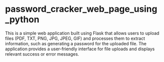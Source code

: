 # password_cracker_web_page_using_python
This is a simple web application built using Flask that allows users to upload files (PDF, TXT, PNG, JPG, JPEG, GIF) and processes them to extract information, such as generating a password for the uploaded file. The application provides a user-friendly interface for file uploads and displays relevant success or error messages.

